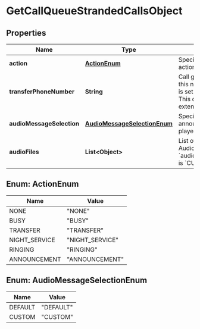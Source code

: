 

# GetCallQueueStrandedCallsObject


## Properties

| Name | Type | Description | Notes |
|------------ | ------------- | ------------- | -------------|
|**action** | [**ActionEnum**](#ActionEnum) | Specifies call processing action type. |  |
|**transferPhoneNumber** | **String** | Call gets transferred to this number when action is set to &#x60;TRANSFER&#x60;. This can also be an extension. |  [optional] |
|**audioMessageSelection** | [**AudioMessageSelectionEnum**](#AudioMessageSelectionEnum) | Specifies what type of announcement to be played. |  |
|**audioFiles** | **List&lt;Object&gt;** | List of Announcement Audio Files when &#x60;audioMessageSelection&#x60; is &#x60;CUSTOM&#x60;. |  [optional] |



## Enum: ActionEnum

| Name | Value |
|---- | -----|
| NONE | &quot;NONE&quot; |
| BUSY | &quot;BUSY&quot; |
| TRANSFER | &quot;TRANSFER&quot; |
| NIGHT_SERVICE | &quot;NIGHT_SERVICE&quot; |
| RINGING | &quot;RINGING&quot; |
| ANNOUNCEMENT | &quot;ANNOUNCEMENT&quot; |



## Enum: AudioMessageSelectionEnum

| Name | Value |
|---- | -----|
| DEFAULT | &quot;DEFAULT&quot; |
| CUSTOM | &quot;CUSTOM&quot; |



